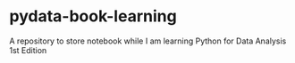 # pydata-book-learning
A repository to store notebook while I am learning Python for Data Analysis 1st Edition
